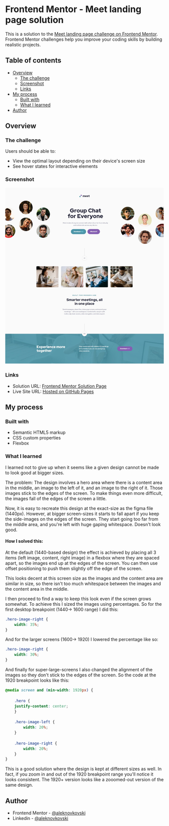 # Frontend Mentor - Meet landing page solution

This is a solution to the [Meet landing page challenge on Frontend Mentor](https://www.frontendmentor.io/challenges/meet-landing-page-rbTDS6OUR). Frontend Mentor challenges help you improve your coding skills by building realistic projects.

## Table of contents

- [Overview](#overview)
    - [The challenge](#the-challenge)
    - [Screenshot](#screenshot)
    - [Links](#links)
- [My process](#my-process)
    - [Built with](#built-with)
    - [What I learned](#what-i-learned)
- [Author](#author)

## Overview

### The challenge

Users should be able to:

- View the optimal layout depending on their device's screen size
- See hover states for interactive elements

### Screenshot

![](./screenshot.jpeg)

### Links

- Solution URL: [Frontend Mentor Solution Page](https://www.frontendmentor.io/solutions/clever-landing-page-challenge-w-offset-hero-images-full-solution-r-yBpn5rEk)
- Live Site URL: [Hosted on GitHub Pages](https://aleknovkovski.github.io/FEM-meet-landing-page/working/)

## My process

### Built with

- Semantic HTML5 markup
- CSS custom properties
- Flexbox

### What I learned

I learned not to give up when it seems like a given design cannot be made to look good at bigger sizes.

The problem: The design involves a hero area where there is a content area in the middle, an image to the left of it, and an image to the right of it. Those images stick to the edges of the screen. To make things even more difficult, the images fall of the edges of the screen a little.

Now, it is easy to recreate this design at the exact-size as the figma file (1440px). 
However, at bigger screen-sizes it starts to fall apart if you keep the side-images on the edges of the screen. They start going too far from the middle area, and you're left with huge gaping whitespace. Doesn't look good.

#### How I solved this:

At the default (1440-based design) the effect is achieved by placing all 3 items (left image, content, right image) in a flexbox where they are spaced apart, so the images end up at the edges of the screen. You can then use offset positioning to push them slightly off the edge of the screen.

This looks decent at this screen size as the images and the content area are similar in size, so there isn't too much whitespace between the images and the content area in the middle.

I then proceed to find a way to keep this look even if the screen grows somewhat. To achieve this I sized the images using percentages. So for the first desktop breakpoint (1440-> 1600 range) I did this:

```css
.hero-image-right {
    width: 35%;
}
```

And for the larger screens (1600-> 1920) I lowered the percentage like so:

```css
.hero-image-right {
    width: 30%;
}
```

And finally for super-large-screens I also changed the alignment of the images so they don't stick to the edges of the screen. So the code at the 1920 breakpoint looks like this:

```css
@media screen and (min-width: 1920px) {
    
    .hero {
    justify-content: center;
    }

    .hero-image-left {
        width: 20%;
    }

    .hero-image-right {
        width: 20%;
    }
}
```

This is a good solution where the design is kept at different sizes as well. In fact, if you zoom in and out of the 1920 breakpoint range you'll notice it looks consistent. The 1920+ version looks like a zooomed-out version of the same design.
## Author

- Frontend Mentor - [@aleknovkovski](https://www.frontendmentor.io/profile/aleknovkovski)
- Linkedin - [@aleknovkovski](https://www.linkedin.com/in/aleknovkovski/)
